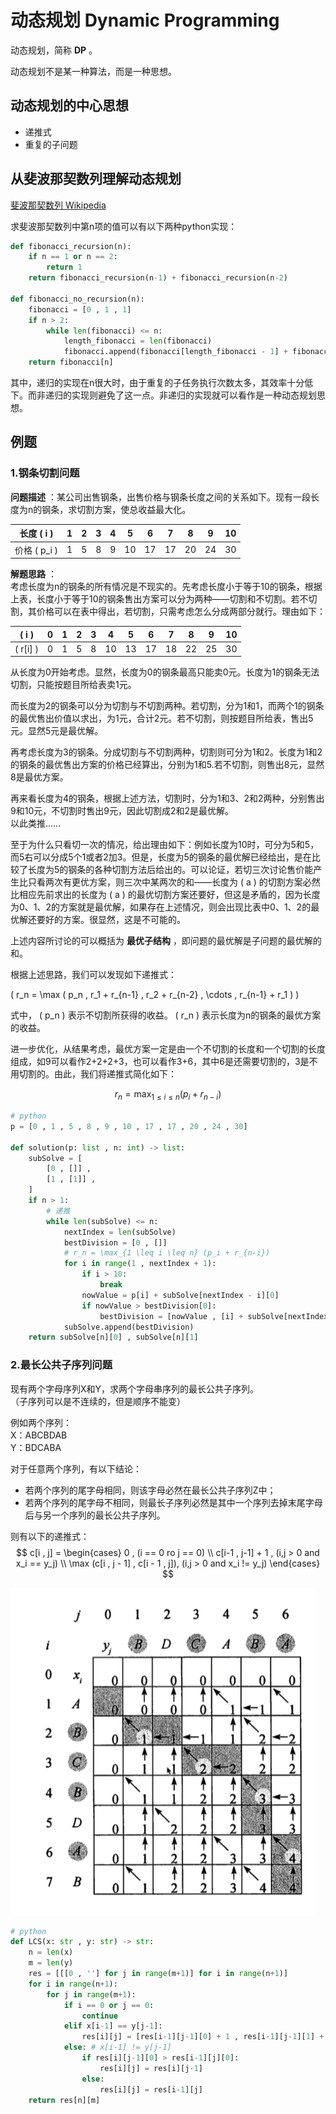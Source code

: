 # 动态规划 Dynamic Programming

动态规划，简称 **DP** 。  

动态规划不是某一种算法，而是一种思想。  

## 动态规划的中心思想

- 递推式
- 重复的子问题

## 从斐波那契数列理解动态规划

[斐波那契数列 Wikipedia](https://zh.wikipedia.org/wiki/%E6%96%90%E6%B3%A2%E9%82%A3%E5%A5%91%E6%95%B0)  

求斐波那契数列中第n项的值可以有以下两种python实现：  
```python
def fibonacci_recursion(n):
    if n == 1 or n == 2:
        return 1
    return fibonacci_recursion(n-1) + fibonacci_recursion(n-2)

def fibonacci_no_recursion(n):
    fibonacci = [0 , 1 , 1]
    if n > 2:
        while len(fibonacci) <= n:
            length_fibonacci = len(fibonacci)
            fibonacci.append(fibonacci[length_fibonacci - 1] + fibonacci[length_fibonacci - 2])
    return fibonacci[n]
```

其中，递归的实现在n很大时，由于重复的子任务执行次数太多，其效率十分低下。而非递归的实现则避免了这一点。非递归的实现就可以看作是一种动态规划思想。  

## 例题

### 1.钢条切割问题

**问题描述** ：某公司出售钢条，出售价格与钢条长度之间的关系如下。现有一段长度为n的钢条，求切割方案，使总收益最大化。  

| 长度 \( i \) | 1 | 2 | 3 | 4 | 5 | 6 | 7 | 8 | 9 | 10 |
|-|-|-|-|-|-|-|-|-|-|-|
|价格 \( p_i \) | 1 | 5 | 8 | 9 | 10 | 17 | 17 | 20 | 24 | 30 |

**解题思路** ：  
考虑长度为n的钢条的所有情况是不现实的。先考虑长度小于等于10的钢条，根据上表，长度小于等于10的钢条售出方案可以分为两种——切割和不切割。若不切割，其价格可以在表中得出，若切割，只需考虑怎么分成两部分就行。理由如下：  

| \( i \) | 0 | 1 | 2 | 3 | 4 | 5 | 6 | 7 | 8 | 9 | 10 |
|-|-|-|-|-|-|-|-|-|-|-|-|
| \( r[i] \) | 0 | 1 | 5 | 8 | 10 | 13 | 17 | 18 | 22 | 25 | 30 |

从长度为0开始考虑。显然，长度为0的钢条最高只能卖0元。长度为1的钢条无法切割，只能按题目所给表卖1元。  

而长度为2的钢条可以分为切割与不切割两种。若切割，分为1和1，而两个1的钢条的最优售出价值以求出，为1元，合计2元。若不切割，则按题目所给表，售出5元。显然5元是最优解。  

再考虑长度为3的钢条。分成切割与不切割两种，切割则可分为1和2。长度为1和2的钢条的最优售出方案的价格已经算出，分别为1和5.若不切割，则售出8元，显然8是最优方案。  

再来看长度为4的钢条，根据上述方法，切割时，分为1和3、2和2两种，分别售出9和10元，不切割时售出9元，因此切割成2和2是最优解。  
以此类推……  

至于为什么只看切一次的情况，给出理由如下：例如长度为10时，可分为5和5，而5右可以分成5个1或者2加3。但是，长度为5的钢条的最优解已经给出，是在比较了长度为5的钢条的各种切割方法后给出的。可以论证，若切三次讨论售价能产生比只看两次有更优方案，则三次中某两次的和——长度为 \( a \) 的切割方案必然比相应先前求出的长度为 \( a \) 的最优切割方案还要好，但这是矛盾的，因为长度为0、1、2的方案就是最优解，如果存在上述情况，则会出现比表中0、1、2的最优解还要好的方案。很显然，这是不可能的。
  
上述内容所讨论的可以概括为 **最优子结构** ，即问题的最优解是子问题的最优解的和。  

根据上述思路，我们可以发现如下递推式：  

\( r_n = \max ( p_n , r_1 + r_{n-1} , r_2 + r_{n-2} , \cdots , r_{n-1} + r_1 ) \)  

式中， \( p_n \) 表示不切割所获得的收益。 \( r_n \) 表示长度为n的钢条的最优方案的收益。  

进一步优化，从结果考虑，最优方案一定是由一个不切割的长度和一个切割的长度组成，如9可以看作2+2+2+3，也可以看作3+6，其中6是还需要切割的，3是不用切割的。由此，我们将递推式简化如下：  

$$ r_n = \max_{1 \leq i \leq n} (p_i + r_{n-i}) $$

```python
# python
p = [0 , 1 , 5 , 8 , 9 , 10 , 17 , 17 , 20 , 24 , 30]

def solution(p: list , n: int) -> list:
    subSolve = [
        [0 , []] ,
        [1 , [1]] ,
    ]
    if n > 1:
        # 递推
        while len(subSolve) <= n:
            nextIndex = len(subSolve)
            bestDivision = [0 , []]
            # r_n = \max_{1 \leq i \leq n} (p_i + r_{n-i})
            for i in range(1 , nextIndex + 1):
                if i > 10:
                    break
                nowValue = p[i] + subSolve[nextIndex - i][0]
                if nowValue > bestDivision[0]:
                    bestDivision = [nowValue , [i] + subSolve[nextIndex - i][1]]
            subSolve.append(bestDivision)
    return subSolve[n][0] , subSolve[n][1]
```

### 2.最长公共子序列问题

现有两个字母序列X和Y，求两个字母串序列的最长公共子序列。  
（子序列可以是不连续的，但是顺序不能变）  

例如两个序列：  
X：ABCBDAB  
Y：BDCABA  

对于任意两个序列，有以下结论：  

- 若两个序列的尾字母相同，则该字母必然在最长公共子序列Z中；
- 若两个序列的尾字母不相同，则最长子序列必然是其中一个序列去掉末尾字母后与另一个序列的最长公共子序列。

则有以下的递推式：  
$$ c[i , j] = \begin{cases}
    0 , (i == 0 ro j == 0) \\
    c[i-1 , j-1] + 1 , (i,j > 0 and x_i == y_j) \\
    \max (c[i , j - 1] , c[i - 1 , j]), (i,j > 0 and x_i != y_j)
\end{cases} $$

![20250223123415](https://raw.githubusercontent.com/lyy1119/Imgs/main/img/20250223123415.png)  

```python
# python
def LCS(x: str , y: str) -> str:
    n = len(x)
    m = len(y)
    res = [[[0 , ''] for j in range(m+1)] for i in range(n+1)]
    for i in range(n+1):
        for j in range(m+1):
            if i == 0 or j == 0:
                continue
            elif x[i-1] == y[j-1]:
                res[i][j] = [res[i-1][j-1][0] + 1 , res[i-1][j-1][1] + x[i-1]]
            else: # x[i-1] != y[j-1]
                if res[i][j-1][0] > res[i-1][j][0]:
                    res[i][j] = res[i][j-1]
                else:
                    res[i][j] = res[i-1][j]
    return res[n][m]
```